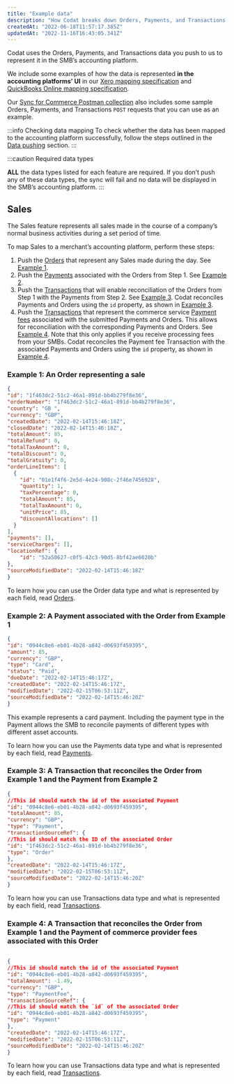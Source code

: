 ```yaml
---
title: "Example data"
description: "How Codat breaks down Orders, Payments, and Transactions data to represent it in the SMB’s accounting platform"
createdAt: "2022-06-18T11:57:17.385Z"
updatedAt: "2022-11-16T16:43:05.341Z"
---
```


Codat uses the Orders, Payments, and Transactions data you push to us to represent it in the SMB’s accounting platform.

We include some examples of how the data is represented **in the accounting platforms’ UI** in our [Xero mapping specification](integrations/accounting/xero/xero-mapping-specification) and [QuickBooks Online mapping specification](/qbo-mapping-specification).

Our [Sync for Commerce Postman collection](https://postman.codat.io/#166a0b48-9f98-47f6-91cd-0986a3de626f) also includes some sample Orders, Payments, and Transactions `POST` requests that you can use as an example.

:::info Checking data mapping
To check whether the data has been mapped to the accounting platform successfully, follow the steps outlined in the [Data pushing](/sync-data-pushing) section.
:::

:::caution Required data types

**ALL** the data types listed for each feature are required. If you don’t push any of these data types, the sync will fail and no data will be displayed in the SMB’s accounting platform.
:::

## Sales

The Sales feature represents all sales made in the course of a company’s normal business activities during a set period of time.

To map Sales to a merchant’s accounting platform, perform these steps:

1. Push the [Orders](/commerce-api#/schemas/orders) that represent any Sales made during the day. See [Example 1](/functional-examples-of-data#example-1-an-order-representing-a-sale).
2. Push the [Payments](/commerce-api#/schemas/payments) associated with the Orders from Step 1. See [Example 2](/functional-examples-of-data#example-2-a-payment-associated-with-the-order-from-example-1).
3. Push the [Transactions](/commerce-api#/schemas/transactions) that will enable reconciliation of the Orders from Step 1 with the Payments from Step 2. See [Example 3](/functional-examples-of-data#example-3-a-transaction-that-reconciles-the-order-from-example-1-and-the-payment-from-example-2).
   Codat reconciles Payments and Orders using the `id` property, as shown in [Example 3](/functional-examples-of-data#example-3-a-transaction-that-reconciles-the-order-from-example-1-and-the-payment-from-example-2).
4. Push the [Transactions](/commerce-api#/schemas/transactions) that represent the commerce service [Payment fees](integrations/accounting/xero/xero-mapping-specification#payment-fees) associated with the submitted Payments and Orders. This allows for reconciliation with the corresponding Payments and Orders. See [Example 4](/functional-examples-of-data#example-4-a-transaction-that-reconciles-the-order-from-example-1-and-the-payment-of-commerce-provider-fees-associated-with-this-order).
   Note that this only applies if you receive processing fees from your SMBs.
   Codat reconciles the Payment fee Transaction with the associated Payments and Orders using the `id` property, as shown in [Example 4](/functional-examples-of-data#example-4-a-transaction-that-reconciles-the-order-from-example-1-and-the-payment-of-commerce-provider-fees-associated-with-this-order).

### Example 1: An Order representing a sale

```json
{
"id": "1f463dc2-51c2-46a1-891d-bb4b279f8e36",
"orderNumber": "1f463dc2-51c2-46a1-891d-bb4b279f8e36",
"country": "GB ",
"currency": "GBP",
"createdDate": "2022-02-14T15:46:18Z",
"closedDate": "2022-02-14T15:46:18Z",
"totalAmount": 85,
"totalRefund": 0,
"totalTaxAmount": 0,
"totalDiscount": 0,
"totalGratuity": 0,
"orderLineItems": [
  {
    "id": "01e1f4f6-2e5d-4e24-908c-2f46e7456928",
    "quantity": 1,
    "taxPercentage": 0,
    "totalAmount": 85,
    "totalTaxAmount": 0,
    "unitPrice": 85,
    "discountAllocations": []
  }
],
"payments": [],
"serviceCharges": [],
"locationRef": {
    "id": "52a50627-c0f5-42c3-90d5-8bf42ae6020b"
},
"sourceModifiedDate": "2022-02-14T15:46:18Z"
}

```

To learn how you can use the Order data type and what is represented by each field, read [Orders](/commerce-api#/schemas/orders).

### Example 2: A Payment associated with the Order from Example 1

```json
{
"id": "0944c8e6-eb01-4b28-a842-d0693f459395",
"amount": 85,
"currency": "GBP",
"type": "Card",
"status": "Paid",
"dueDate": "2022-02-14T15:46:17Z",
"createdDate": "2022-02-14T15:46:17Z",
"modifiedDate": "2022-02-15T06:53:11Z",
"sourceModifiedDate": "2022-02-14T15:46:20Z"
}

```
This example represents a card payment. Including the payment type in the Payment allows the SMB to reconcile payments of different types with different asset accounts.

To learn how you can use the Payments data type and what is represented by each field, read [Payments](/accounting-api#/schemas/payments).

### Example 3: A Transaction that reconciles the Order from Example 1 and the Payment from Example 2

```json
{
//This id should match the id of the associated Payment
"id": "0944c8e6-eb01-4b28-a842-d0693f459395",
"totalAmount": 85,
"currency": "GBP",
"type": "Payment",
"transactionSourceRef": {
//This id should match the ID of the associated Order
"id": "1f463dc2-51c2-46a1-891d-bb4b279f8e36",
"type": "Order"
},
"createdDate": "2022-02-14T15:46:17Z",
"modifiedDate": "2022-02-15T06:53:11Z",
"sourceModifiedDate": "2022-02-14T15:46:20Z"
}

```

To learn how you can use Transactions data type and what is represented by each field, read [Transactions](/commerce-api#/schemas/transactions).

### Example 4: A Transaction that reconciles the Order from Example 1 and the Payment of commerce provider fees associated with this Order
```json

{
//This id should match the id of the associated Payment
"id": "0944c8e6-eb01-4b28-a842-d0693f459395",
"totalAmount": -1.49,
"currency": "GBP",
"type": "PaymentFee",
"transactionSourceRef": {
//This id should match the `id` of the associated Order
"id": "0944c8e6-eb01-4b28-a842-d0693f459395",
"type": "Payment"
},
"createdDate": "2022-02-14T15:46:17Z",
"modifiedDate": "2022-02-15T06:53:11Z",
"sourceModifiedDate": "2022-02-14T15:46:20Z"
}

```

To learn how you can use Transactions data type and what is represented by each field, read [Transactions](/commerce-api#/schemas/transactions).